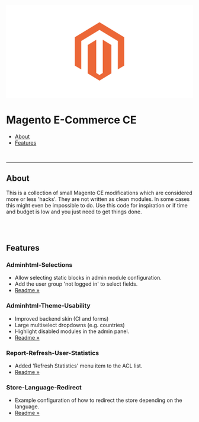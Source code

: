 ![Magento EC – Custom Features](teaser.png)

# Magento E-Commerce CE

- [About](#about)
- [Features](#features)

<br>

---

## About

This is a collection of small Magento CE modifications which are considered more or less 'hacks'. They are not written as clean modules. In some cases this might even be impossible to do. Use this code for inspiration or if time and budget is low and you just need to get things done.

<br><br>

## Features

### Adminhtml-Selections

- Allow selecting static blocks in admin module configuration.
- Add the user group 'not logged in' to select fields.
- [Readme »](/src/Adminhtml-Selections/README.md)

### Adminhtml-Theme-Usability

- Improved backend skin (CI and forms)
- Large multiselect dropdowns (e.g. countries)
- Highlight disabled modules in the admin panel.
- [Readme »](/src/Adminhtml-Theme-Usability/README.md)

### Report-Refresh-User-Statistics

- Added 'Refresh Statistics' menu item to the ACL list.
- [Readme »](/src/Report-Refresh-User-Statistics/README.md)

### Store-Language-Redirect

- Example configuration of how to redirect the store depending on the language.
- [Readme »](/src/Store-Language-Redirect/README.md)
